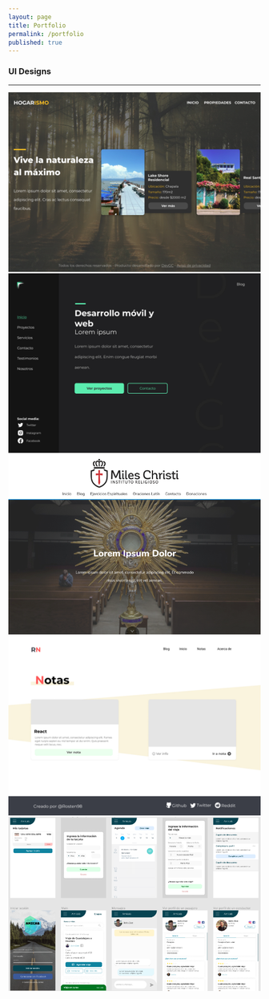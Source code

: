 ```yaml
---
layout: page
title: Portfolio
permalink: /portfolio
published: true
---
```


<div class="portfolio">
  <h3>UI Designs</h3>
  <hr>
  <img src="/assets/images/hogarismo.jpg" alt="p1">
  <img src="/assets/images/devgc.jpg" alt="p2">
  <img src="/assets/images/mc.png" alt="p3">
  <img src="/assets/images/Notes.jpg" alt="p4">
  <img src="/assets/images/amicab.png" alt="p5">
</div>
